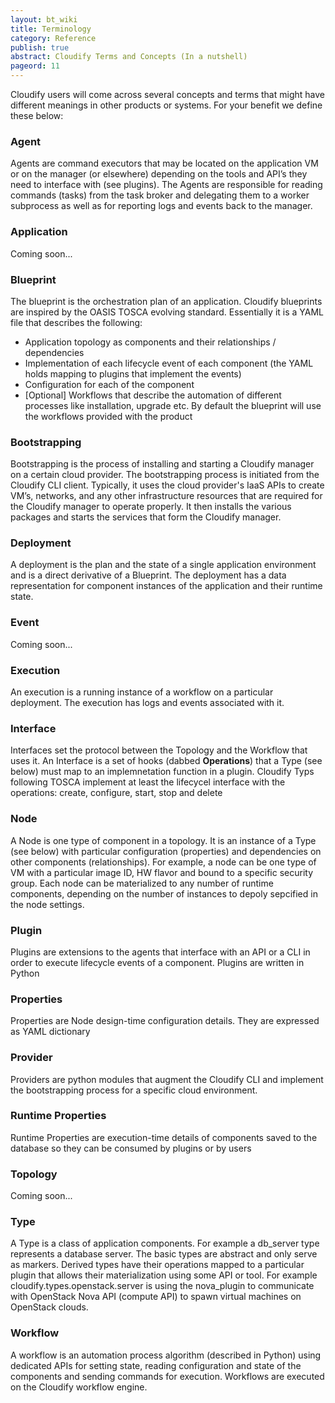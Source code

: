 ```yaml
---
layout: bt_wiki
title: Terminology
category: Reference
publish: true
abstract: Cloudify Terms and Concepts (In a nutshell)
pageord: 11
---
```


Cloudify users will come across several concepts and terms that might have different meanings in other products or systems. For your benefit we define these below:

### **Agent**
Agents are command executors that may be located on the application VM or on the manager (or elsewhere) depending on the tools and API’s they need to interface with (see plugins). The Agents are responsible for reading commands (tasks) from the task broker and delegating them to a worker subprocess as well as for reporting logs and events back to the manager.

### **Application**
Coming soon...

### **Blueprint**
The blueprint is the orchestration plan of an application. Cloudify blueprints are inspired by the OASIS TOSCA evolving standard. Essentially it is a YAML file that describes the following:

* Application topology as components and their relationships / dependencies
* Implementation of each lifecycle event of each component (the YAML holds mapping to plugins that implement the events)
* Configuration for each of the component
* [Optional] Workflows that describe the automation of different processes like installation, upgrade etc. By default the blueprint will use the workflows provided with the product

### **Bootstrapping**
Bootstrapping is the process of installing and starting a Cloudify manager on a certain cloud provider. The bootstrapping process is initiated from the Cloudify CLI client. Typically, it uses the cloud provider's IaaS APIs to create VM’s, networks, and any other infrastructure resources that are required for the Cloudify manager to operate properly. It then installs the various packages and starts the services that form the Cloudify manager.

### **Deployment**
A deployment is the plan and the state of a single application environment and is a direct derivative of a Blueprint. The deployment has a data representation for component instances of the application and their runtime state.

### **Event**
Coming soon...

### **Execution**
An execution is a running instance of a workflow on a particular deployment. The execution has logs and events associated with it.

### **Interface**
Interfaces set the protocol between the Topology and the Workflow that uses it. An Interface is a set of hooks (dabbed **Operations**) that a Type (see below) must map to an implemnetation function in a plugin. Cloudify Typs following TOSCA implement at least the lifecycel interface with the operations: create, configure, start, stop and delete

### **Node**
A Node is one type of component in a topology. It is an instance of a Type (see below) with particular configuration (properties) and dependencies on other components (relationships). For example, a node can be one type of VM with a particular image ID, HW flavor and bound to a specific security group. Each node can be materialized to any number of runtime components, depending on the number of instances to depoly sepcified in the node settings.

### **Plugin**
Plugins are extensions to the agents that interface with an API or a CLI in order to execute lifecycle events of a component. Plugins are written in Python

### **Properties**
Properties are Node design-time configuration details. They are expressed as YAML dictionary

### **Provider**
Providers are python modules that augment the Cloudify CLI and implement the bootstrapping process for a specific cloud environment.

### **Runtime Properties**
Runtime Properties are execution-time details of components saved to the database so they can be consumed by plugins or by users

### **Topology**
Coming soon...

### **Type**
A Type is a class of application components. For example a db_server type represents a database server. The basic types are abstract and only serve as markers. Derived types have their operations mapped to a particular plugin that allows their materialization using some API or tool. For example cloudify.types.openstack.server is using the nova_plugin to communicate with OpenStack Nova API (compute API) to spawn virtual machines on OpenStack clouds.

### **Workflow**
A workflow is an automation process algorithm (described in Python) using dedicated APIs for setting state, reading configuration and state of the components and sending commands for execution. Workflows are executed on the Cloudify workflow engine.
